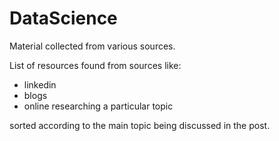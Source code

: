 # DataScience
Material collected from various sources.

List of resources found from sources like:
 - linkedin
 - blogs
 - online researching a particular topic

sorted according to the main topic being discussed in the post.
